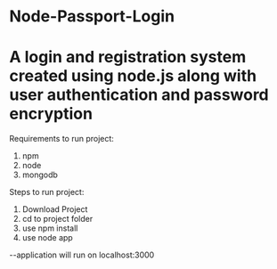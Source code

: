 # Node-Passport-Login
# A login and registration system created using node.js along with user authentication and password encryption


Requirements to run project:
1. npm
2. node
3. mongodb

Steps to run project:
1. Download Project 
2. cd to project folder
3. use npm install
4. use node app

--application will run on localhost:3000
